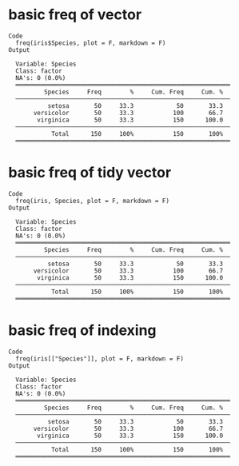 # basic freq of vector

    Code
      freq(iris$Species, plot = F, markdown = F)
    Output
      
      Variable: Species
      Class: factor
      NA's: 0 (0.0%)
      ════════════════════════════════════════════════════════════
              Species     Freq        %     Cum. Freq     Cum. %
      ────────────────────────────────────────────────────────────
               setosa       50     33.3            50       33.3
           versicolor       50     33.3           100       66.7
            virginica       50     33.3           150      100.0
      ────────────────────────────────────────────────────────────
                Total      150     100%           150       100%
      ════════════════════════════════════════════════════════════

# basic freq of tidy vector

    Code
      freq(iris, Species, plot = F, markdown = F)
    Output
      
      Variable: Species
      Class: factor
      NA's: 0 (0.0%)
      ════════════════════════════════════════════════════════════
              Species     Freq        %     Cum. Freq     Cum. %
      ────────────────────────────────────────────────────────────
               setosa       50     33.3            50       33.3
           versicolor       50     33.3           100       66.7
            virginica       50     33.3           150      100.0
      ────────────────────────────────────────────────────────────
                Total      150     100%           150       100%
      ════════════════════════════════════════════════════════════

# basic freq of indexing

    Code
      freq(iris[["Species"]], plot = F, markdown = F)
    Output
      
      Variable: Species
      Class: factor
      NA's: 0 (0.0%)
      ════════════════════════════════════════════════════════════
              Species     Freq        %     Cum. Freq     Cum. %
      ────────────────────────────────────────────────────────────
               setosa       50     33.3            50       33.3
           versicolor       50     33.3           100       66.7
            virginica       50     33.3           150      100.0
      ────────────────────────────────────────────────────────────
                Total      150     100%           150       100%
      ════════════════════════════════════════════════════════════

